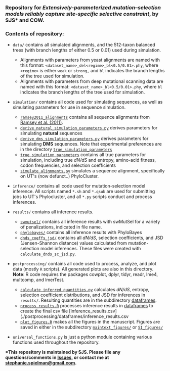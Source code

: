 ### Repository for *Extensively-parameterized mutation–selection models reliably capture site-specific selective constraint*, by SJS\* and COW.

### Contents of repository:

- `data/` contains all simulated alignments, and the 512-taxon balanced trees (with branch lengths of either 0.5 or 0.01) used during simulation.
    - Alignments with parameters from yeast alignments are named with this format: ``<dataset_name>_del<regime>_bl<0.5/0.01>.phy``, where ``<regime>`` is either ``weak`` or ``strong,`` and ``bl`` indicates the branch lengths of the tree used for simulation.
    - Alignments with parameters from deep mutational scanning data are named with this format: ``<dataset_name>_bl<0.5/0.01>.phy``, where ``bl`` indicates the branch lengths of the tree used for simulation.

- `simulation/` contains all code used for simulating sequences, as well as simulating parameters for use in sequence simulation.
    - [`ramsey2011_alignments`](./simulation/ramsey2011_alignments) contains all sequence alignments from [Ramsey et al. (2011)](http://www.genetics.org/cgi/pmidlookup?view=long&pmid=21467571).
    - [`derive_natural_simulation_parameters.py`](./simulation/derive_natural_simulation_parameters.py) derives parameters for simulating **natural** sequences
    - [`derive_dms_simulation_parameters.py`](./simulation/derive_dms_simulation_parameters.py) derives parameters for simulating **DMS** sequences. Note that experimental preferences are in the directory [`true_simulation_parameters`](./simulation/true_simulation_parameters)
    - [`true_simulation_parameters`](./simulation/true_simulation_parameters) contains all true parameters for simulation, including true *dN/dS* and entropy, amino-acid fitness, codon frequencies, and selection coefficients
    - [`simulate_alignments.py`](./simulation/simulate_alignments.py) simulates a sequence alignment, specifically on UT's (now defunct..) PhyloCluster.

- `inference/` contains all code used for mutation-selection model inference. All scripts named `*.sh` and `*.qsub` are used for submitting jobs to UT's Phylocluster, and all `*.py` scripts conduct and process inferences.

- `results/` contains all inference results.
    - [`swmutsel/`](./results/swmutsel/) contains all inference results with swMutSel for a variety of penalizations, indicated in file name.
    - [`phylobayes/`](./results/phylobayes/) contains all inference results with PhyloBayes
    - [`dnds_coeffs_jsd/`](./results/dnds_coeffs_jsd/) contains all *dN/dS*, selection coefficients, and JSD (Jensen-Shannon distance) values calculated from mutation-selection model inferences. These files were created with [`calculate_dnds_sc_jsd.py`](./postprocessing/calculate_dnds_sc_jsd.py).

- `postprocessing/` contains all code used to process, analyze, and plot data (mostly `R` scripts). All generated plots are also in this directory. **Note**: R code requires the packages cowplot, dplyr, tidyr, readr, lme4, multcomp, and lmerTest.
    - [`calculate_inferred_quantities.py`](./postprocessing/calculate_inferred_quantities.py) calculates *dN/dS*, entropy, selection coefficient distributions, and JSD for inferences in `results/`. Resulting quantities are in the subdirectory [dataframes](./postprocessing/dataframes).
    - [`process_results.R`](./postprocessing/process_results.R) processes inference results in [dataframes](./postprocessing/dataframes) to create the final csv file [inference_results.csv](./postprocessing/dataframes/inference_results.csv
    - [`plot_figures.R`](./postprocessing/plot_figures.R) makes all the figures in the manuscript. Figures are saved in either in the subdirectory [`maintext_figures/`](./postprocessing/maintext_figures/) or [`SI_figures/`](./postprocessing/SI_figures/)

- `universal_functions.py` is just a python module containing various functions used throughout the repository.


**\*This repository is maintained by SJS. Please file any questions/comments in [Issues](https://github.com/sjspielman/mutsel_benchmark/issues/), or contact me at stephanie.spielman@gmail.com.**
